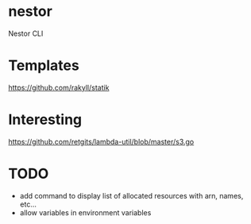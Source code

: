 # nestor
Nestor CLI

# Templates
https://github.com/rakyll/statik

# Interesting
https://github.com/retgits/lambda-util/blob/master/s3.go

# TODO
- add command to display list of allocated resources with arn, names, etc...
- allow variables in environment variables

